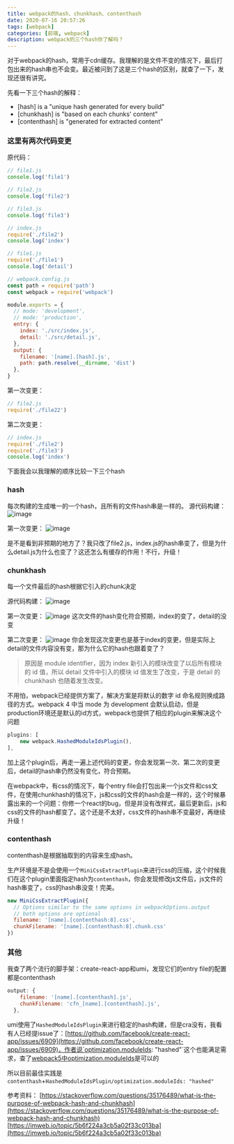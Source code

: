 ```yaml
---
title: webpack的hash、chunkhash、contenthash
date: 2020-07-16 20:57:26
tags: [webpack]
categories: [前端, webpack]
description: webpack的三个hash你了解吗？
---
```


对于webpack的hash，常用于cdn缓存。我理解的是文件不变的情况下，最后打包出来的hash串也不会变。最近被问到了这是三个hash的区别，就查了一下，发现还很有讲究。

先看一下三个hash的解释：
- [hash] is a "unique hash generated for every build"
- [chunkhash] is "based on each chunks' content"
- [contenthash] is "generated for extracted content"

### 这里有两次代码变更
原代码：
```js
// file1.js
console.log('file1')

// file2.js
console.log('file2')

// file3.js
console.log('file3')

// index.js
require('./file2')
console.log('index')

// file1.js
require('./file1')
console.log('detail')

// webpack.config.js
const path = require('path')
const webpack = require('webpack')

module.exports = {
  // mode: 'development',
  // mode: 'production',
  entry: {
    index: './src/index.js',
    detail: './src/detail.js',
  },
  output: {
    filename: '[name].[hash].js',
    path: path.resolve(__dirname, 'dist')
  },
}
```

第一次变更：
```js
// file2.js
require('./file22')
```

第二次变更：
```js
// index.js
require('./file2')
require('./file3')
console.log('index')
```

下面我会以我理解的顺序比较一下三个hash
### hash
每次构建的生成唯一的一个hash，且所有的文件hash串是一样的。
源代码构建：
![image](https://res.cloudinary.com/dwudaridr/image/upload/v1594809343/blog/hash.png)

第一次变更：
![image](https://res.cloudinary.com/dwudaridr/image/upload/v1594809340/blog/hash-change.png)

是不是看到非预期的地方了？我只改了file2.js，index.js的hash串变了，但是为什么detail.js为什么也变了？这还怎么有缓存的作用！不行，升级！

### chunkhash
每一个文件最后的hash根据它引入的chunk决定

源代码构建：
![image](https://res.cloudinary.com/dwudaridr/image/upload/v1594809339/blog/chunkhash.png)

第一次变更：
![image](https://res.cloudinary.com/dwudaridr/image/upload/v1594809353/blog/chunkhash-change.png)
这次文件的hash变化符合预期，index的变了，detail的没变

第二次变更：
![image](https://res.cloudinary.com/dwudaridr/image/upload/v1594809340/blog/chunkhash-change2-add-chunk.png)
你会发现这次变更也是基于index的变更，但是实际上detail的文件内容没有变，那为什么它的hash也跟着变了？

>原因是 module identifier，因为 index 新引入的模块改变了以后所有模块的 id 值，所以 detail 文件中引入的模块 id 值发生了改变，于是 detail 的 chunkhash 也随着发生改变。

不用怕，webpack已经提供方案了，解决方案是将默认的数字 id 命名规则换成路径的方式。webpack 4 中当 mode 为 development 会默认启动，但是production环境还是默认的id方式，webpack也提供了相应的plugin来解决这个问题
```js
plugins: [
    new webpack.HashedModuleIdsPlugin(),
],
```
加上这个plugin后，再走一遍上述代码的变更，你会发现第一次、第二次的变更后，detail的hash串仍然没有变化，符合预期。

在webpack中，有css的情况下，每个entry file会打包出来一个js文件和css文件，在使用chunkhash的情况下，js和css的文件的hash会是一样的，这个时候暴露出来的一个问题：你修一个react的bug，但是并没有改样式，最后更新后，js和css的文件的hash都变了。这个还是不太好，css文件的hash串不变最好，再继续升级！

### contenthash
contenthash是根据抽取到的内容来生成hash。

生产环境是不是会使用一个`MiniCssExtractPlugin`来进行css的压缩，这个时候我们在这个plugin里面指定hash为`contenthash`，你会发现修改js文件后，js文件的hash串变了，css的hash串没变！完美。

```js
new MiniCssExtractPlugin({
  // Options similar to the same options in webpackOptions.output
  // both options are optional
  filename: '[name].[contenthash:8].css',
  chunkFilename: '[name].[contenthash:8].chunk.css'
})
```


### 其他
我查了两个流行的脚手架：create-react-app和umi，发现它们的entry file的配置都是contenthash
```js
output: {
    filename: '[name].[contenthash].js',
    chunkFilename: 'cfn_[name].[contenthash].js',
  },
```
umi使用了`HashedModuleIdsPlugin`来进行稳定的hash构建，但是cra没有，我看有人已经提issue了：[https://github.com/facebook/create-react-app/issues/6909](https://github.com/facebook/create-react-app/issues/6909)，作者说`optimization.moduleIds: "hashed"`这个也能满足需求，查了[webpack5中optimization.moduleIds](https://webpack.js.org/configuration/optimization/#optimizationmoduleids)是可以的

所以目前最佳实践是`contenthash`+`HashedModuleIdsPlugin/optimization.moduleIds: "hashed"`

参考资料：
[https://stackoverflow.com/questions/35176489/what-is-the-purpose-of-webpack-hash-and-chunkhash](https://stackoverflow.com/questions/35176489/what-is-the-purpose-of-webpack-hash-and-chunkhash)
[https://imweb.io/topic/5b6f224a3cb5a02f33c013ba](https://imweb.io/topic/5b6f224a3cb5a02f33c013ba)
